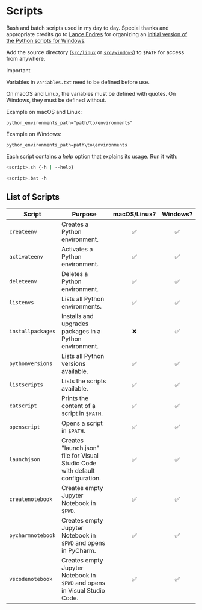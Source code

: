# Scripts

Bash and batch scripts used in my day to day.
Special thanks and appropriate credits go to [Lance Endres](https://github.com/lendres) for organizing an [initial version of the Python scripts for Windows](https://github.com/lendres/Python-Scripts).


Add the source directory ([`src/linux`](src/linux) or [`src/windows`](src/windows)) to `$PATH` for access from anywhere.

> [!IMPORTANT]
> Variables in `variables.txt` need to be defined before use.
> 
> On macOS and Linux, the variables must be defined with quotes.
  On Windows, they must be defined without.
>
> Example on macOS and Linux:
> ```
> python_environments_path="path/to/environments"
> ```
>
>Example on Windows:
> ```
> python_environments_path=path\to\environments
> ```

Each script contains a *help* option that explains its usage. Run it with:
```bash
<script>.sh {-h | --help}

<script>.bat -h
```

## List of Scripts

| Script            | Purpose                                                                       | macOS/Linux? | Windows? |
|-------------------|-------------------------------------------------------------------------------|:------------:|:--------:|
| `createenv`       | Creates a Python environment.                                                 | ✅           | ✅       |
| `activateenv`     | Activates a Python environment.                                               | ✅           | ✅       |
| `deleteenv`       | Deletes a Python environment.                                                 | ✅           | ✅       |
| `listenvs`        | Lists all Python environments.                                                | ✅           | ✅       |
| `installpackages` | Installs and upgrades packages in a Python environment.                       | ❌           | ✅       |
| `pythonversions`  | Lists all Python versions available.                                          | ✅           | ✅       |
| `listscripts`     | Lists the scripts available.                                                  | ✅           | ✅       |
| `catscript`       | Prints the content of a script in `$PATH`.                                    | ✅           | ✅       |
| `openscript`      | Opens a script in `$PATH`.                                                    | ✅           | ✅       |
| `launchjson`      | Creates "launch.json" file for Visual Studio Code with default configuration. | ✅           | ✅       |
| `createnotebook`  | Creates empty Jupyter Notebook in `$PWD`.                                     | ✅           | ✅       |
| `pycharmnotebook` | Creates empty Jupyter Notebook in `$PWD` and opens in PyCharm.                | ✅           | ✅       |
| `vscodenotebook`  | Creates empty Jupyter Notebook in `$PWD` and opens in Visual Studio Code.     | ✅           | ✅       |

